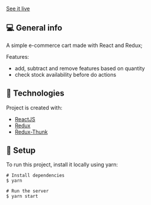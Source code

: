 [See it live](https://cart-example.netlify.app/)

## :computer: General info
A simple e-commerce cart made with React and Redux;

Features:
- add, subtract and remove features based on quantity
- check stock availability before do actions
	
## :rocket: Technologies
Project is created with:
* [ReactJS](https://reactjs.org/)
* [Redux](https://redux.js.org/)
* [Redux-Thunk](https://github.com/reduxjs/redux-thunk)
	
## :triangular_ruler: Setup

To run this project, install it locally using yarn:

```
# Install dependencies
$ yarn

# Run the server
$ yarn start
```
